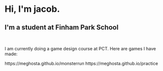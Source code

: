<h1>Hi, I'm jacob.</h1>
<h2>I'm a student at Finham Park School</h2>
<br>
<p>I am currently doing a game design course at PCT. Here are games I have made:</p>
https://meghosta.github.io/monsterrun
https://meghosta.github.io/practice

